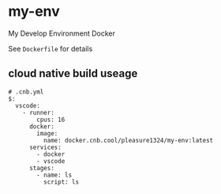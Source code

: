 # my-env

My Develop Environment Docker

See `Dockerfile` for details

## cloud native build useage

```
# .cnb.yml
$:
  vscode:
    - runner:
        cpus: 16
      docker:
        image:
          name: docker.cnb.cool/pleasure1324/my-env:latest
      services:
        - docker
        - vscode
      stages:
        - name: ls
          script: ls
```